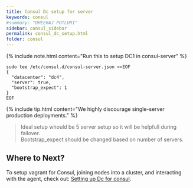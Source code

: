 ```yaml
---
title: Consul Dc setup for server
keywords: consul
#summary: "DHEERAJ POTLURI"
sidebar: consul_sidebar
permalink: consul_dc_setup.html
folder: consul
---
```

{% include note.html content="Run this to setup DC1 in consul-server" %}

```shell
sudo tee /etc/consul.d/consul-server.json <<EOF
{
  "datacenter": "dc4",
  "server": true,
  "bootstrap_expect": 1
}
EOF
```
{% include tip.html content="We highly discourage single-server production deployments." %}
> Ideal setup whould be 5 server setup so it will be helpfull during failover.   
> Bootstrap_expect should be changed based on number of servers.  

## Where to Next?

To setup vagrant for Consul, joining nodes into a cluster, and
interacting with the agent, check out: [Setting up Dc for consul](consul_dc_setup.html).